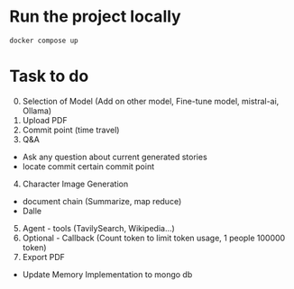 # Run the project locally

```
docker compose up
```

# Task to do

0. Selection of Model (Add on other model, Fine-tune model, mistral-ai, Ollama)
1. Upload PDF
2. Commit point (time travel)
3. Q&A

- Ask any question about current generated stories
- locate commit certain commit point

4. Character Image Generation

- document chain (Summarize, map reduce)
- Dalle

5. Agent - tools (TavilySearch, Wikipedia...)
6. Optional - Callback (Count token to limit token usage, 1 people 100000 token)
7. Export PDF

- Update Memory Implementation to mongo db
